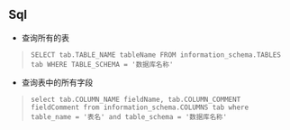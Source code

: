 ## Sql

- 查询所有的表

> `SELECT tab.TABLE_NAME tableName FROM information_schema.TABLES tab WHERE TABLE_SCHEMA = '数据库名称'`

- 查询表中的所有字段

> `select tab.COLUMN_NAME fieldName, tab.COLUMN_COMMENT fieldComment from information_schema.COLUMNS tab
where table_name = '表名' and table_schema = '数据库名称'`
